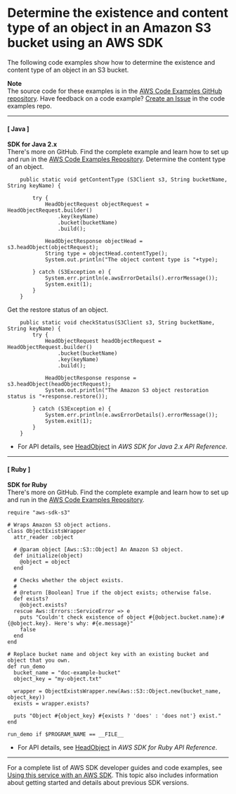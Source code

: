 # Determine the existence and content type of an object in an Amazon S3 bucket using an AWS SDK<a name="example_s3_HeadObject_section"></a>

The following code examples show how to determine the existence and content type of an object in an S3 bucket\.

**Note**  
The source code for these examples is in the [AWS Code Examples GitHub repository](https://github.com/awsdocs/aws-doc-sdk-examples)\. Have feedback on a code example? [Create an Issue](https://github.com/awsdocs/aws-doc-sdk-examples/issues/new/choose) in the code examples repo\. 

------
#### [ Java ]

**SDK for Java 2\.x**  
 There's more on GitHub\. Find the complete example and learn how to set up and run in the [AWS Code Examples Repository](https://github.com/awsdocs/aws-doc-sdk-examples/tree/main/javav2/example_code/s3#readme)\. 
Determine the content type of an object\.  

```
    public static void getContentType (S3Client s3, String bucketName, String keyName) {

        try {
            HeadObjectRequest objectRequest = HeadObjectRequest.builder()
                .key(keyName)
                .bucket(bucketName)
                .build();

            HeadObjectResponse objectHead = s3.headObject(objectRequest);
            String type = objectHead.contentType();
            System.out.println("The object content type is "+type);

        } catch (S3Exception e) {
            System.err.println(e.awsErrorDetails().errorMessage());
            System.exit(1);
        }
    }
```
Get the restore status of an object\.  

```
    public static void checkStatus(S3Client s3, String bucketName, String keyName) {
        try {
            HeadObjectRequest headObjectRequest = HeadObjectRequest.builder()
                .bucket(bucketName)
                .key(keyName)
                .build();

            HeadObjectResponse response = s3.headObject(headObjectRequest);
            System.out.println("The Amazon S3 object restoration status is "+response.restore());

        } catch (S3Exception e) {
            System.err.println(e.awsErrorDetails().errorMessage());
            System.exit(1);
        }
    }
```
+  For API details, see [HeadObject](https://docs.aws.amazon.com/goto/SdkForJavaV2/s3-2006-03-01/HeadObject) in *AWS SDK for Java 2\.x API Reference*\. 

------
#### [ Ruby ]

**SDK for Ruby**  
 There's more on GitHub\. Find the complete example and learn how to set up and run in the [AWS Code Examples Repository](https://github.com/awsdocs/aws-doc-sdk-examples/tree/main/ruby/example_code/s3#code-examples)\. 
  

```
require "aws-sdk-s3"

# Wraps Amazon S3 object actions.
class ObjectExistsWrapper
  attr_reader :object

  # @param object [Aws::S3::Object] An Amazon S3 object.
  def initialize(object)
    @object = object
  end

  # Checks whether the object exists.
  #
  # @return [Boolean] True if the object exists; otherwise false.
  def exists?
    @object.exists?
  rescue Aws::Errors::ServiceError => e
    puts "Couldn't check existence of object #{@object.bucket.name}:#{@object.key}. Here's why: #{e.message}"
    false
  end
end

# Replace bucket name and object key with an existing bucket and object that you own.
def run_demo
  bucket_name = "doc-example-bucket"
  object_key = "my-object.txt"

  wrapper = ObjectExistsWrapper.new(Aws::S3::Object.new(bucket_name, object_key))
  exists = wrapper.exists?

  puts "Object #{object_key} #{exists ? 'does' : 'does not'} exist."
end

run_demo if $PROGRAM_NAME == __FILE__
```
+  For API details, see [HeadObject](https://docs.aws.amazon.com/goto/SdkForRubyV3/s3-2006-03-01/HeadObject) in *AWS SDK for Ruby API Reference*\. 

------

For a complete list of AWS SDK developer guides and code examples, see [Using this service with an AWS SDK](UsingAWSSDK.md#sdk-general-information-section)\. This topic also includes information about getting started and details about previous SDK versions\.